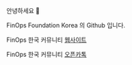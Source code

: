 안녕하세요 👋

FinOps Foundation Korea 의 Github 입니다.

FinOps 한국 커뮤니티 [웹사이트](https://finops.kr/)

FinOps 한국 커뮤니티 [오픈카톡](https://open.kakao.com/o/gwSjnLqe)


